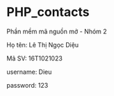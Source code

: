 # PHP_contacts
Phần mềm mã nguồn mở - Nhóm 2

Họ tên: Lê Thị Ngọc Diệu

Mã SV: 16T1021023

username: Dieu

password: 123

